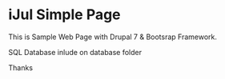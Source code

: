 # iJul Simple Page
This is Sample Web Page with Drupal 7 & Bootsrap Framework.

SQL Database inlude on database folder

Thanks
